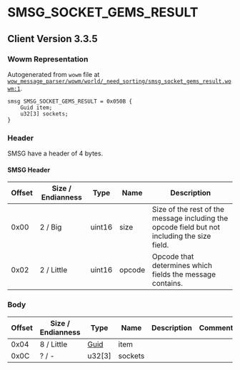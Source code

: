# SMSG_SOCKET_GEMS_RESULT

## Client Version 3.3.5

### Wowm Representation

Autogenerated from `wowm` file at [`wow_message_parser/wowm/world/_need_sorting/smsg_socket_gems_result.wowm:1`](https://github.com/gtker/wow_messages/tree/main/wow_message_parser/wowm/world/_need_sorting/smsg_socket_gems_result.wowm#L1).
```rust,ignore
smsg SMSG_SOCKET_GEMS_RESULT = 0x050B {
    Guid item;
    u32[3] sockets;
}
```
### Header

SMSG have a header of 4 bytes.

#### SMSG Header

| Offset | Size / Endianness | Type   | Name   | Description |
| ------ | ----------------- | ------ | ------ | ----------- |
| 0x00   | 2 / Big           | uint16 | size   | Size of the rest of the message including the opcode field but not including the size field.|
| 0x02   | 2 / Little        | uint16 | opcode | Opcode that determines which fields the message contains.|

### Body

| Offset | Size / Endianness | Type | Name | Description | Comment |
| ------ | ----------------- | ---- | ---- | ----------- | ------- |
| 0x04 | 8 / Little | [Guid](../spec/packed-guid.md) | item |  |  |
| 0x0C | ? / - | u32[3] | sockets |  |  |

